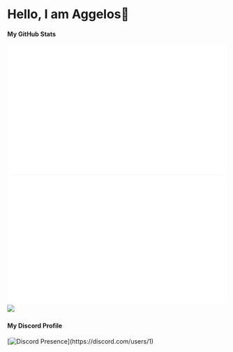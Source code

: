 # Hello, I am Aggelos👋
#### My GitHub Stats
![](https://raw.githubusercontent.com/aggelos-007/github-stats/master/generated/overview.svg#gh-dark-mode-only)
![](https://raw.githubusercontent.com/aggelos-007/github-stats/master/generated/languages.svg#gh-dark-mode-only)
![](https://hit.yhype.me/github/profile?user_id=104696548)
#### My Discord Profile
[![Discord Presence]([https://lanyard.cnrad.dev/api/1](https://lanyard.cnrad.dev/api/637648484979441706?idleMessage=Studying&hideBadges=true)https://lanyard.cnrad.dev/api/637648484979441706?idleMessage=Studying&hideBadges=true)](https://discord.com/users/1)
